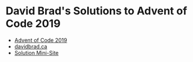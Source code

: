 # David Brad's Solutions to Advent of Code 2019
* [Advent of Code 2019](https://adventofcode.com/2019)
* [davidbrad.ca](https://davidbrad.ca)
* [Solution Mini-Site](https://aoc2019.davidbrad.ca)